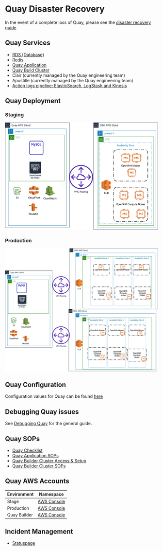 # Quay Disaster Recovery

In the event of a complete loss of Quay, please see the [disaster recovery guide](disaster-recovery.md)

## Quay Services

- [RDS (Database)](services/database.md)
- [Redis](services/redis.md)
- [Quay Application](quayio.md)
- [Quay Build Cluster](builder.md)
- Clair (currently managed by the Quay engineering team)
- Apostille (currently managed by the Quay engineering team)
- [Action logs pipeline: ElasticSearch, LogStash and Kinesis](services/action-logs/overview.md)

## Quay Deployment

### Staging

![](images/quayio-stage.png)

### Production

![](images/quayio-prod.png)

## Quay Configuration

Configuration values for Quay can be found [here](https://docs.projectquay.io/manage_quay.html#quay-schema)

## Debugging Quay issues

See [Debugging Quay](issues/overview.md) for the general guide.

## Quay SOPs

- [Quay Checklist](quay-checklist.md)
- [Quay Application SOPs](quayio.md)
- [Quay Builder Cluster Access & Setup](quay-builder-ocp-cluster-setup/README.md)
- [Quay Builder Cluster SOPs](builder.md)

## Quay AWS Accounts

| Environment | Namespace |
| --- | --- |
|Stage|[AWS Console](https://quayio-stage.signin.aws.amazon.com/console)|
|Production|[AWS Console](https://quayio.signin.aws.amazon.com/console)|
|Quay Builder|[AWS Console](https://505980430375.signin.aws.amazon.com/console)|

## Incident Management

- [Statuspage](statuspage.md)
